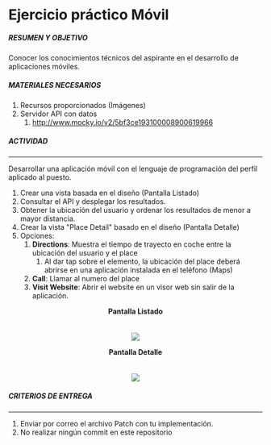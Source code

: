 
# Ejercicio práctico Móvil 

##### RESUMEN Y OBJETIVO
Conocer los conocimientos técnicos del aspirante en el desarrollo de aplicaciones móviles.

##### MATERIALES NECESARIOS
1. Recursos proporcionados (Imágenes)
1. Servidor API con datos 
	1. http://www.mocky.io/v2/5bf3ce193100008900619966

##### ACTIVIDAD
------------


Desarrollar una aplicación móvil con el lenguaje de programación del perfil aplicado al puesto.

1. Crear una vista basada en el diseño  (Pantalla Listado)
1. Consultar el API y desplegar los resultados.
1. Obtener la ubicación del usuario y ordenar los resultados de menor a  mayor distancia.
1. Crear la vista "Place Detail" basado en el diseño (Pantalla Detalle)
1. Opciones:
	1. **Directions**: Muestra el tiempo de trayecto en coche entre la ubicación del usuario y el place 
		1. Al dar tap sobre el elemento, la ubicación del place deberá abrirse en una aplicación instalada en el teléfono (Maps)
	1. **Call**: Llamar al numero del place
	1. **Visit Website**: Abrir el website en un visor web sin salir de la aplicación.

<p align="center">
  <b>Pantalla Listado</b><br>
  <br><br>
  <img src="https://firebasestorage.googleapis.com/v0/b/arkusnexus-reclutamiento.appspot.com/o/ScreenShotMobileTest%2FMobileTest.png?alt=media&token=f88ec070-edd0-4328-9639-1a2e3d6aed2b">
</p>

<p align="center">
  <b>Pantalla Detalle</b><br>
  <br><br>
  <img src="https://firebasestorage.googleapis.com/v0/b/arkusnexus-reclutamiento.appspot.com/o/ScreenShotMobileTest%2FMobileTestDetail.png?alt=media&token=07896442-7fdb-4ff1-959e-ab93d09f7c05">
</p>

##### CRITERIOS DE ENTREGA
------------
1. Enviar por correo el archivo Patch con tu implementación.
1. No realizar ningún commit en este repositorio
